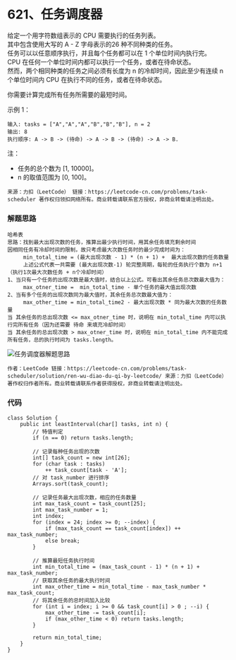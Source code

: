 621、任务调度器
===
给定一个用字符数组表示的 CPU 需要执行的任务列表。<br>
其中包含使用大写的 A - Z 字母表示的26 种不同种类的任务。<br>
任务可以以任意顺序执行，并且每个任务都可以在 1 个单位时间内执行完。<br>
CPU 在任何一个单位时间内都可以执行一个任务，或者在待命状态。<br>
然而，两个相同种类的任务之间必须有长度为 n 的冷却时间，因此至少有连续 n 个单位时间内 CPU 在执行不同的任务，或者在待命状态。<br>

你需要计算完成所有任务所需要的最短时间。<br>

示例 1：<br>
```
输入: tasks = ["A","A","A","B","B","B"], n = 2
输出: 8
执行顺序: A -> B -> (待命) -> A -> B -> (待命) -> A -> B.
```
注：<br>
* 任务的总个数为 [1, 10000]。
* n 的取值范围为 [0, 100]。

``
来源：力扣（LeetCode）
链接：https://leetcode-cn.com/problems/task-scheduler
著作权归领扣网络所有。商业转载请联系官方授权，非商业转载请注明出处。
``

### 解题思路
```
哈希表
思路：找到最大出现次数的任务，推算出最少执行时间，用其余任务填充剩余时间
因相同任务有冷却时间的限制，故只考虑最大次数任务时的最少完成时间为：
     min_total_time = (最大出现次数 - 1) * (n + 1) +  最大出现次数的任务数量  
     上述公式代表一共需要 (最大出现次数-1) 轮完整周期，每轮的任务执行个数为 n+1（执行1次最大次数任务 + n个冷却时间）
1、当只有一个任务的出现次数是最大值时，结合以上公式。可看出其余任务总次数最大值为：
     max_otner_time =  min_total_time - 单个任务的最大值出现次数
2、当有多个任务的出现次数同为最大值时，其余任务总次数最大值为： 
     max_other_time = min_total_time2 - 最大出现次数 * 同为最大次数的任务数量
当 其余任务的总出现次数 <= max_otner_time 时，说明在 min_total_time 内可以执行完所有任务（因为还需要 待命 来填充冷却时间） 
当 其余任务的总出现次数 > max_otner_time 时，说明在 min_total_time 内不能完成所有任务，总的执行时间为 tasks.length。
```
![任务调度器解题思路](https://pic.leetcode-cn.com/Figures/621_Task_Scheduler_new.PNG)

``作者：LeetCode
链接：https://leetcode-cn.com/problems/task-scheduler/solution/ren-wu-diao-du-qi-by-leetcode/
来源：力扣（LeetCode）
著作权归作者所有。商业转载请联系作者获得授权，非商业转载请注明出处。``


### 代码
```
class Solution {
    public int leastInterval(char[] tasks, int n) {
        // 特值判定
        if (n == 0) return tasks.length;

        // 记录每种任务出现的次数
        int[] task_count = new int[26];
        for (char task : tasks)
            ++ task_count[task - 'A'];
        // 对 task_number 进行排序
        Arrays.sort(task_count);
        
        // 记录任务最大出现次数，相应的任务数量
        int max_task_count = task_count[25];
        int max_task_number = 1;
        int index;
        for (index = 24; index >= 0; --index) {
            if (max_task_count == task_count[index]) ++ max_task_number;
            else break;
        }
        
        // 推算最短任务执行时间
        int min_total_time = (max_task_count - 1) * (n + 1) + max_task_number;
        // 获取其余任务的最大执行时间
        int max_other_time = min_total_time - max_task_number * max_task_count;
        // 将其余任务的总时间加入比较
        for (int i = index; i >= 0 && task_count[i] > 0 ; --i) {
            max_other_time -= task_count[i];
            if (max_other_time < 0) return tasks.length;
        }

        return min_total_time;
    }
}
```
